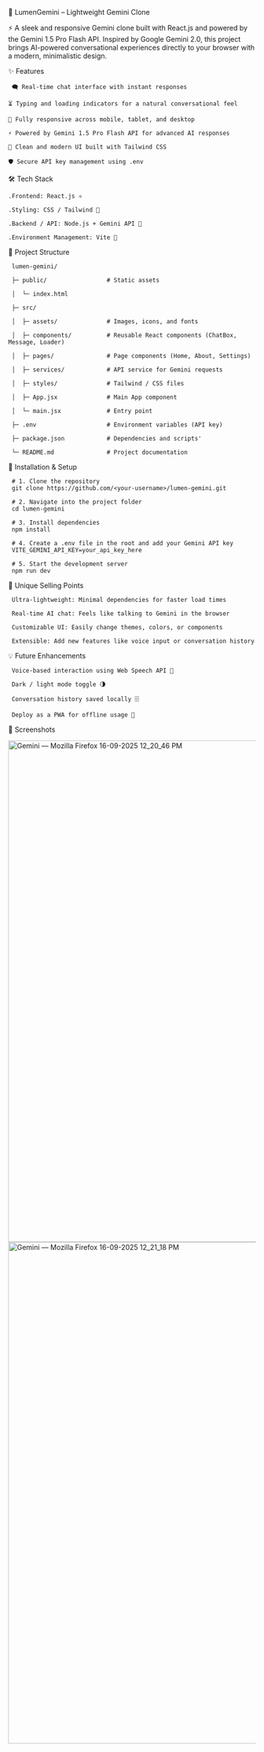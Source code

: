 🌌 LumenGemini – Lightweight Gemini Clone

⚡ A sleek and responsive Gemini clone built with React.js and powered by the Gemini 1.5 Pro Flash API.
  Inspired by Google Gemini 2.0, this project brings AI-powered conversational experiences directly to your browser with a modern, minimalistic design.

✨ Features

     🗨 Real-time chat interface with instant responses

    ⏳ Typing and loading indicators for a natural conversational feel

    📱 Fully responsive across mobile, tablet, and desktop

    ⚡ Powered by Gemini 1.5 Pro Flash API for advanced AI responses

    🎨 Clean and modern UI built with Tailwind CSS
 
    🛡 Secure API key management using .env

🛠 Tech Stack

    .Frontend: React.js ⚛

    .Styling: CSS / Tailwind 🎨

    .Backend / API: Node.js + Gemini API 🤖

    .Environment Management: Vite 🌱

📂 Project Structure

     lumen-gemini/
     
     ├─ public/                 # Static assets
   
     │  └─ index.html
  
     ├─ src/
  
     │  ├─ assets/              # Images, icons, and fonts
  
     │  ├─ components/          # Reusable React components (ChatBox, Message, Loader)
  
     │  ├─ pages/               # Page components (Home, About, Settings)
  
     │  ├─ services/            # API service for Gemini requests
  
     │  ├─ styles/              # Tailwind / CSS files
  
     │  ├─ App.jsx              # Main App component
    
     │  └─ main.jsx             # Entry point
  
     ├─ .env                    # Environment variables (API key)
  
     ├─ package.json            # Dependencies and scripts'
  
     └─ README.md               # Project documentation

🚀 Installation & Setup

     # 1. Clone the repository
     git clone https://github.com/<your-username>/lumen-gemini.git

     # 2. Navigate into the project folder
     cd lumen-gemini

     # 3. Install dependencies
     npm install

     # 4. Create a .env file in the root and add your Gemini API key
     VITE_GEMINI_API_KEY=your_api_key_here

     # 5. Start the development server
     npm run dev

🌟 Unique Selling Points

     Ultra-lightweight: Minimal dependencies for faster load times

     Real-time AI chat: Feels like talking to Gemini in the browser

     Customizable UI: Easily change themes, colors, or components

     Extensible: Add new features like voice input or conversation history

💡 Future Enhancements

     Voice-based interaction using Web Speech API 🎤

     Dark / light mode toggle 🌗

     Conversation history saved locally 🗄️

     Deploy as a PWA for offline usage 📱

📸 Screenshots

   <img width="1920" height="1020" alt="Gemini — Mozilla Firefox 16-09-2025 12_20_46 PM" src="https://github.com/user-attachments/assets/941328ea-36c7-4ceb-bdfa-0c2f5dd5289c" />

   <img width="1920" height="1020" alt="Gemini — Mozilla Firefox 16-09-2025 12_21_18 PM" src="https://github.com/user-attachments/assets/ccc4e01d-676e-4a2d-9c41-97b9c2b5d283" />


    
